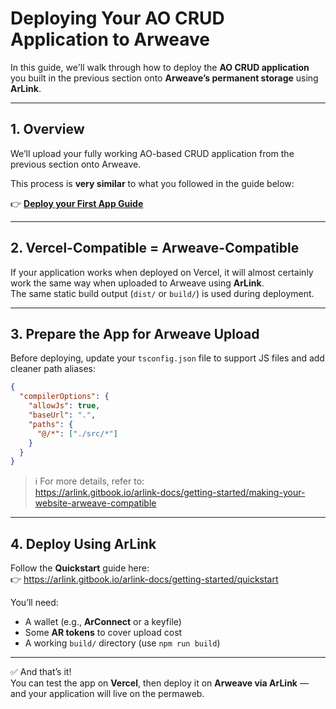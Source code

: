 # Deploying Your AO CRUD Application to Arweave

In this guide, we'll walk through how to deploy the **AO CRUD application** you built in the previous section onto **Arweave’s permanent storage** using **ArLink**.

---

## 1. Overview

We’ll upload your fully working AO-based CRUD application from the previous section onto Arweave.

This process is **very similar** to what you followed in the guide below:

👉 **[Deploy your First App Guide](./developers/get-started/deploy-first-app)**

---

## 2. Vercel-Compatible = Arweave-Compatible

If your application works when deployed on Vercel, it will almost certainly work the same way when uploaded to Arweave using **ArLink**.  
The same static build output (`dist/` or `build/`) is used during deployment.

---

## 3. Prepare the App for Arweave Upload

Before deploying, update your `tsconfig.json` file to support JS files and add cleaner path aliases:

```json title="tsconfig.json" description="Configure project for Arweave compatibility and cleaner imports."
{
  "compilerOptions": {
    "allowJs": true,
    "baseUrl": ".",
    "paths": {
      "@/*": ["./src/*"]
    }
  }
}
```

> ℹ️ For more details, refer to:  
> https://arlink.gitbook.io/arlink-docs/getting-started/making-your-website-arweave-compatible

---

## 4. Deploy Using ArLink

Follow the **Quickstart** guide here:  
👉 https://arlink.gitbook.io/arlink-docs/getting-started/quickstart

You’ll need:

- A wallet (e.g., **ArConnect** or a keyfile)
- Some **AR tokens** to cover upload cost
- A working `build/` directory (use `npm run build`)

---

✅ And that’s it!  
You can test the app on **Vercel**, then deploy it on **Arweave via ArLink** — and your application will live on the permaweb.

